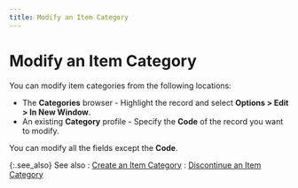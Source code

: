 ```yaml
---
title: Modify an Item Category
---
```


# Modify an Item Category


You can modify item categories from the following locations:

- The **Categories**  browser - Highlight the record and select **Options 
 &gt; Edit &gt; In New Window**.
- An existing  **Category** profile - Specify the  **Code** of the record you want to  modify.



You can modify all the fields except the **Code**.


{:.see_also}
See also
: [Create an Item  Category]({{site.mi_baseurl}}/item-profile-details/item-categories/setting_up_a_category.html)
: [Discontinue  an Item Category]({{site.mi_baseurl}}/item-profile-details/item-categories/discontinue_an_item_category_mi.html)
